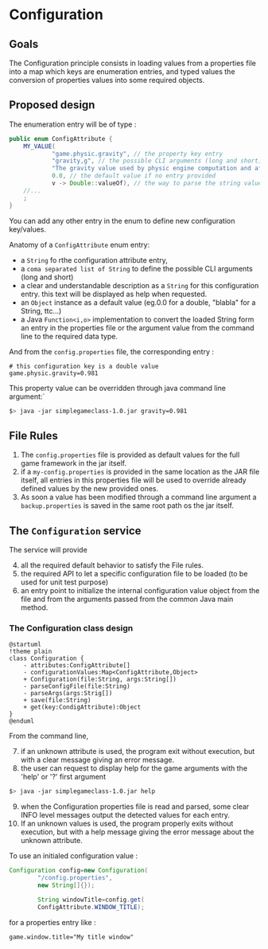 # Configuration

## Goals

The Configuration principle consists in loading values from a properties file into a map which keys are enumeration
entries, and typed values the conversion of properties values into some required objects.

## Proposed design

The enumeration entry will be of type :

```java
public enum ConfigAttribute {
    MY_VALUE(
            "game.physic.gravity", // the property key entry
            "gravity,g", // the possible CLI arguments (long and short)
            "The gravity value used by physic engine computation and affects every Entity in the World game, default is set to no gravity.", // all is in the text ;)
            0.0, // the default value if no entry provided
            v -> Double::valueOf), // the way to parse the string value and convert it to a required type (thanks to the Java Function interface).
    //...
    ;
}
```

You can add any other entry in the enum to define new configuration key/values.

Anatomy of a `ConfigAttribute` enum entry:

- a `String` fo rthe configuration attribute entry,
- a `coma separated list of String` to define the possible CLI arguments (long and short)
- a clear and understandable description as a `String` for this configuration entry. this text will be displayed as help
  when requested.
- an `Object` instance as a default value (eg.0.0 for a double, "blabla" for a String, ttc...)
- a Java `Function<i,o>` implementation to convert the loaded String form an entry in the properties file or the
  argument value from the command line to the required data type.

And from the `config.properties` file, the corresponding entry :

```properties
# this configuration key is a double value
game.physic.gravity=0.981
```

This property value can be overridden through java command line argument:`

```bash
$> java -jar simplegameclass-1.0.jar gravity=0.981
```

## File Rules

1. The `config.properties` file is provided as default values for the full game framework in the jar itself.
2. if a `my-config.properties` is provided in the same location as the JAR file itself, all entries in this properties
   file will be used to override already defined values by the new provided ones.
3. As soon a value has been modified through a command line argument a `backup.properties` is saved in the same root
   path os the jar itself.

## The `Configuration` service

The service will provide

4. all the required default behavior to satisfy the File rules.
5. the required API to let a specific configuration file to be loaded (to be used for unit test purpose)
6. an entry point to initialize the internal configuration value object from the file and from the arguments passed from
   the common Java main method.

### The Configuration class design

```plantuml
@startuml
!theme plain
class Configuration {
    - attributes:ConfigAttribute[]
    - configurationValues:Map<ConfigAttribute,Object> 
    + Configuration(file:String, args:String[])
    - parseConfigFile(file:String)
    - parseArgs(args:Strig[])
    + save(file:String)
    + get(key:CondigAttribute):Object
}
@enduml
```

From the command line,

7. if an unknown attribute is used, the program exit without execution, but with a clear message giving an error
   message.
8. the user can request to display help for the game arguments with the 'help' or '?' first argument

```bash
$> java -jar simplegameclass-1.0.jar help
```

9. when the Configuration properties file is read and parsed, some clear INFO level messages output the detected values
   for each entry.
10. If an unknown values is used, the program properly exits without execution, but with a help message giving the error
    message about the unknown attribute.

To use an initialed configuration value :

```java
Configuration config=new Configuration(
        "/config.properties",
        new String[]{});

        String windowTitle=config.get(
        ConfigAttribute.WINDOW_TITLE);
```

for a properties entry like :

```properties
game.window.title="My title window"
```
